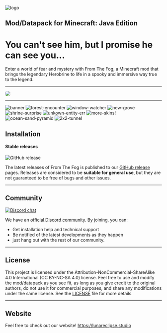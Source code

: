 ![logo](https://cdn.lunareclipse.studio/img/projects/from-the-fog/banner-text.webp)

## **Mod/Datapack for Minecraft: Java Edition**

# You can't see him, but I promise he can see you...

Enter a world of fear and mystery with From The Fog, a Minecraft mod that brings the legendary Herobrine to life in a spooky and immersive way true to the legend.

---

<img src="https://cdn.lunareclipse.studio/img/partners/lilypad_transparent.webp?v=6" style="border-radius: 5px; margin-left: auto !important; margin-right: auto !important;">

---

![banner](https://cdn.lunareclipse.studio/img/projects/from-the-fog/gallery/banner.webp)
![forest-encounter](https://cdn.lunareclipse.studio/img/projects/from-the-fog/gallery/forest-encounter.webp)
![window-watcher](https://cdn.lunareclipse.studio/img/projects/from-the-fog/gallery/window-watcher.webp)
![new-grove](https://cdn.lunareclipse.studio/img/projects/from-the-fog/gallery/new-grove.webp)
![shrine-surprise](https://cdn.lunareclipse.studio/img/projects/from-the-fog/gallery/shrine-suprise.webp)
![unkown-entity-err](https://cdn.lunareclipse.studio/img/projects/from-the-fog/gallery/unknown-entity-err.webp)
![more-skins!](https://cdn.lunareclipse.studio/img/projects/from-the-fog/gallery/more-skins!.webp)
![ocean-sand-pyramid](https://cdn.lunareclipse.studio/img/projects/from-the-fog/gallery/ocean-sand-pyramid.webp)
![2x2-tunnel](https://cdn.lunareclipse.studio/img/projects/from-the-fog/gallery/2x2-tunnel.webp)

## **Installation**

#### Stable releases

![GitHub release](https://img.shields.io/github/v/release/LunarEclipseStudios/From-The-Fog)

The latest releases of From The Fog is published to our [GitHub release](https://github.com/LunarEclipseStudios/From-The-Fog/releases) pages. 
Releases are considered to be **suitable for general use**, but they are not guaranteed to be free of bugs and other issues.

---

## **Community**
[![Discord chat](https://img.shields.io/badge/chat%20on-discord-7289DA?logo=discord&logoColor=white)](https://discord.gg/RmMtqxJJgH)

We have an [official Discord community.](https://discord.lunareclipse.studio) By joining, you can:
- Get installation help and technical support
- Be notified of the latest developments as they happen
- just hang out with the rest of our community.

---

## **License**

This project is licensed under the Attribution-NonCommercial-ShareAlike 4.0 International (CC BY-NC-SA 4.0) license. Feel free to use and modify the mod/datapack as you see fit, as long as you give credit to the original authors, do not use it for commercial purposes, and share any modifications under the same license. See the [LICENSE](https://github.com/LunarEclipseStudios/From-The-Fog/blob/main/LICENSE.md) file for more details.

---

## **Website**
Feel free to check out our website!
https://lunareclipse.studio

